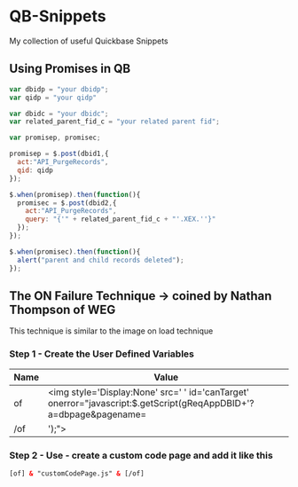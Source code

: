 # QB-Snippets
My collection of useful Quickbase Snippets

## Using Promises in QB

```javascript
var dbidp = "your dbidp";
var qidp = "your qidp"

var dbidc = "your dbidc";
var related_parent_fid_c = "your related parent fid";

var promisep, promisec;

promisep = $.post(dbid1,{
  act:"API_PurgeRecords",
  qid: qidp
});

$.when(promisep).then(function(){
  promisec = $.post(dbid2,{
    act:"API_PurgeRecords",
    query: "{'" + related_parent_fid_c + "'.XEX.''}"
  });
});

$.when(promisec).then(function(){
  alert("parent and child records deleted");
});
```

## The ON Failure Technique -> coined by Nathan Thompson of WEG
This technique is similar to the image on load technique 

### Step 1 - Create the User Defined Variables
Name | Value
---- | -----
of | <img style='Display:None' src=' ' id='canTarget' onerror="javascript:$.getScript(gReqAppDBID+'?a=dbpage&pagename=
/of | ');">

### Step 2 - Use - create a custom code page and add it like this
```html
[of] & "customCodePage.js" & [/of]
```
